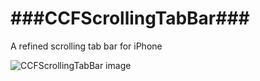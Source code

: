 ###CCFScrollingTabBar###
==================

A refined scrolling tab bar for iPhone


![CCFScrollingTabBar image](http://cocoa-factory.github.com/CCFScrollingTabBar/docs%20assets/tab-bar-img-001.jpg)